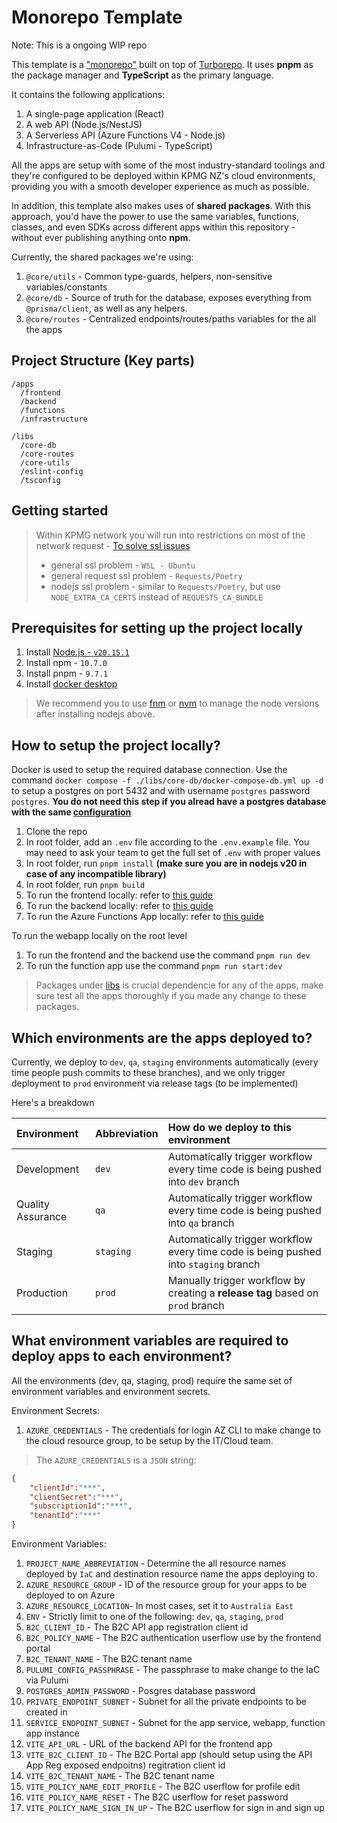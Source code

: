# Monorepo Template

Note: This is a ongoing WIP repo

This template is a ["monorepo"](https://monorepo.tools/) built on top of [Turborepo](https://turbo.build/). It uses **pnpm** as the package manager and **TypeScript** as the primary language.

It contains the following applications:

1. A single-page application (React)
2. A web API (Node.js/NestJS)
3. A Serverless API (Azure Functions V4 - Node.js)
4. Infrastructure-as-Code (Pulumi - TypeScript)

All the apps are setup with some of the most industry-standard toolings and they're configured to be deployed within KPMG NZ's cloud environments, providing you with a smooth developer experience as much as possible.

In addition, this template also makes uses of **shared packages**. With this approach, you'd have the power to use the same variables, functions, classes, and even SDKs across different apps within this repository - without ever publishing anything onto **npm**.

Currently, the shared packages we're using:

1. `@core/utils` - Common type-guards, helpers, non-sensitive variables/constants
2. `@core/db` - Source of truth for the database, exposes everything from `@prisma/client`, as well as any helpers.
3. `@core/routes` - Centralized endpoints/routes/paths variables for the all the apps 

## Project Structure (Key parts)

```
/apps
  /frontend
  /backend
  /functions
  /infrastructure

/libs
  /core-db
  /core-routes
  /core-utils
  /eslint-config
  /tsconfig
```

## Getting started
> Within KPMG network you will run into restrictions on most of the network request - [To solve ssl issues](https://dlh-portal.kpmg.co.nz/docs/docs/Guides%20and%20Training/KPMG/certs#wsl---ubuntu)
>  - general ssl problem - `WSL - Ubuntu`
>  - general request ssl problem - `Requests/Poetry`
>  - nodejs ssl problem - similar to `Requests/Poetry`, but use `NODE_EXTRA_CA_CERTS` instead of `REQUESTS_CA_BUNDLE`


## Prerequisites for setting up the project locally

1. Install [Node.js - `v20.15.1`](https://www.digitalocean.com/community/tutorials/how-to-install-node-js-on-ubuntu-20-04)
2. Install npm - `10.7.0`
3. Install pnpm - `9.7.1`
4. Install [docker desktop](https://www.docker.com/products/docker-desktop/)

>  We recommend you to use [fnm](https://github.com/Schniz/fnm) or [nvm](https://github.com/nvm-sh/nvm) to manage the node versions after installing nodejs above.

## How to setup the project locally?

Docker is used to setup the required database connection. Use the command `docker compose -f ./libs/core-db/docker-compose-db.yml up -d` to setup a postgres on port 5432 and with username `postgres` password `postgres`. **You do not need this step if you alread have a postgres database with the same [configuration](./libs/core-db/docker-compose-db.yml)**

1. Clone the repo
2. In root folder, add an `.env` file according to the `.env.example` file. You may need to ask your team to get the full set of `.env` with proper values
3. In root folder, run `pnpm install` **(make sure you are in nodejs v20 in case of any incompatible library)**
4. In root folder, run `pnpm build`
5. To run the frontend locally: refer to [this guide](./apps/frontend/README.md)
6. To run the backend locally: refer to [this guide](./apps/backend/README.md)
7. To run the Azure Functions App locally: refer to [this guide](./apps/functions/README.md)

To run the webapp locally on the root level
1. To run the frontend and the backend use the command `pnpm run dev`
2. To run the function app use the command `pnpm run start:dev`
   
> Packages under [libs](./libs/) is crucial dependencie for any of the apps, make sure test all the apps thoroughly if you made any change to these packages.


## Which environments are the apps deployed to?

Currently, we deploy to `dev`, `qa`, `staging` environments automatically (every time people push commits to these branches), and we only trigger deployment to `prod` environment via release tags (to be implemented)

Here's a breakdown

| Environment       | Abbreviation | How do we deploy to this environment                                                 |
| :---------------- | :----------- | :----------------------------------------------------------------------------------- |
| Development       | `dev`        | Automatically trigger workflow every time code is being pushed into `dev` branch     |
| Quality Assurance | `qa`         | Automatically trigger workflow every time code is being pushed into `qa` branch      |
| Staging           | `staging`    | Automatically trigger workflow every time code is being pushed into `staging` branch |
| Production        | `prod`       | Manually trigger workflow by creating a **release tag** based on `prod` branch       |

## What environment variables are required to deploy apps to each environment?

All the environments (dev, qa, staging, prod) require the same set of environment variables and environment secrets.

Environment Secrets:

1. `AZURE_CREDENTIALS` - The credentials for login AZ CLI to make change to the cloud resource group, to be setup by the IT/Cloud team.

> The `AZURE_CREDENTIALS` is a `JSON` string:
```json
{
    "clientId":"***", 
    "clientSecret":"***", 
    "subscriptionId":"***", 
    "tenantId":"***"
}
```

Environment Variables:

1. `PROJECT_NAME_ABBREVIATION` - Determine the all resource names deployed by `IaC` and destination resource name the apps deploying to.
2. `AZURE_RESOURCE_GROUP` - ID of the resource group for your apps to be deployed to on Azure
3. `AZURE_RESOURCE_LOCATION`- In most cases, set it to `Australia East`
4. `ENV` - Strictly limit to one of the following: `dev`, `qa`, `staging`, `prod`
5. `B2C_CLIENT_ID` - The B2C API app registration client id
6. `B2C_POLICY_NAME` - The B2C authentication userflow use by the frontend portal
7. `B2C_TENANT_NAME` - The B2C tenant name
8. `PULUMI_CONFIG_PASSPHRASE` - The passphrase to make change to the IaC via Pulumi
9.  `POSTGRES_ADMIN_PASSWORD` - Posgres database password
10. `PRIVATE_ENDPOINT_SUBNET` - Subnet for all the private endpoints to be created in
11. `SERVICE_ENDPOINT_SUBNET` - Subnet for the app service, webapp, function app instance
12. `VITE_API_URL` - URL of the backend API for the frontend app
13. `VITE_B2C_CLIENT_ID` - The B2C Portal app (should setup using the API App Reg exposed endpoitns) regitration client id
14. `VITE_B2C_TENANT_NAME` - The B2C tenant name
15. `VITE_POLICY_NAME_EDIT_PROFILE` - The B2C userflow for profile edit
16. `VITE_POLICY_NAME_RESET` - The B2C userflow for reset password
17. `VITE_POLICY_NAME_SIGN_IN_UP` - The B2C userflow for sign in and sign up

